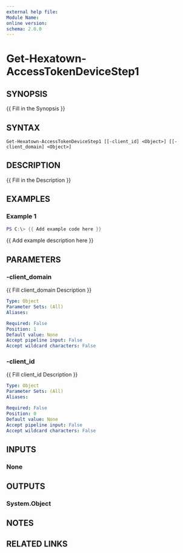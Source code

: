 ```yaml
---
external help file:
Module Name:
online version:
schema: 2.0.0
---
```


# Get-Hexatown-AccessTokenDeviceStep1

## SYNOPSIS
{{ Fill in the Synopsis }}

## SYNTAX

```
Get-Hexatown-AccessTokenDeviceStep1 [[-client_id] <Object>] [[-client_domain] <Object>]
```

## DESCRIPTION
{{ Fill in the Description }}

## EXAMPLES

### Example 1
```powershell
PS C:\> {{ Add example code here }}
```

{{ Add example description here }}

## PARAMETERS

### -client_domain
{{ Fill client_domain Description }}

```yaml
Type: Object
Parameter Sets: (All)
Aliases:

Required: False
Position: 1
Default value: None
Accept pipeline input: False
Accept wildcard characters: False
```

### -client_id
{{ Fill client_id Description }}

```yaml
Type: Object
Parameter Sets: (All)
Aliases:

Required: False
Position: 0
Default value: None
Accept pipeline input: False
Accept wildcard characters: False
```

## INPUTS

### None

## OUTPUTS

### System.Object
## NOTES

## RELATED LINKS
